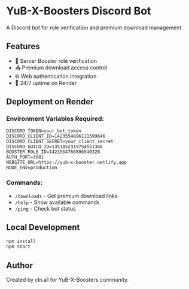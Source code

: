 # YuB-X-Boosters Discord Bot

A Discord bot for role verification and premium download management.

## Features
- 🔐 Server Booster role verification
- 📥 Premium download access control
- 🌐 Web authentication integration
- 🤖 24/7 uptime on Render

## Deployment on Render

### Environment Variables Required:
```
DISCORD_TOKEN=your_bot_token
DISCORD_CLIENT_ID=1423554896111599646
DISCORD_CLIENT_SECRET=your_client_secret
DISCORD_GUILD_ID=1351852319754551346
BOOSTER_ROLE_ID=1423564766806540328
AUTH_PORT=3001
WEBSITE_URL=https://yub-x-booster.netlify.app
NODE_ENV=production
```

### Commands:
- `/downloads` - Get premium download links
- `/help` - Show available commands
- `/ping` - Check bot status

## Local Development
```bash
npm install
npm start
```

## Author
Created by cln.a1 for YuB-X-Boosters community.
